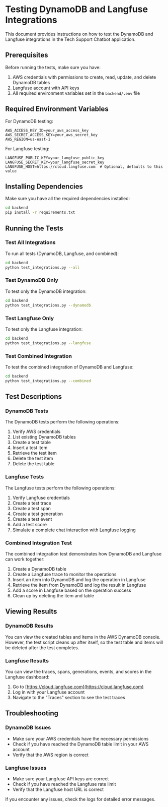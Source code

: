 # Testing DynamoDB and Langfuse Integrations

This document provides instructions on how to test the DynamoDB and Langfuse integrations in the Tech Support Chatbot application.

## Prerequisites

Before running the tests, make sure you have:

1. AWS credentials with permissions to create, read, update, and delete DynamoDB tables
2. Langfuse account with API keys
3. All required environment variables set in the `backend/.env` file

## Required Environment Variables

For DynamoDB testing:
```
AWS_ACCESS_KEY_ID=your_aws_access_key
AWS_SECRET_ACCESS_KEY=your_aws_secret_key
AWS_REGION=us-east-1
```

For Langfuse testing:
```
LANGFUSE_PUBLIC_KEY=your_langfuse_public_key
LANGFUSE_SECRET_KEY=your_langfuse_secret_key
LANGFUSE_HOST=https://cloud.langfuse.com  # Optional, defaults to this value
```

## Installing Dependencies

Make sure you have all the required dependencies installed:

```bash
cd backend
pip install -r requirements.txt
```

## Running the Tests

### Test All Integrations

To run all tests (DynamoDB, Langfuse, and combined):

```bash
cd backend
python test_integrations.py --all
```

### Test DynamoDB Only

To test only the DynamoDB integration:

```bash
cd backend
python test_integrations.py --dynamodb
```

### Test Langfuse Only

To test only the Langfuse integration:

```bash
cd backend
python test_integrations.py --langfuse
```

### Test Combined Integration

To test the combined integration of DynamoDB and Langfuse:

```bash
cd backend
python test_integrations.py --combined
```

## Test Descriptions

### DynamoDB Tests

The DynamoDB tests perform the following operations:

1. Verify AWS credentials
2. List existing DynamoDB tables
3. Create a test table
4. Insert a test item
5. Retrieve the test item
6. Delete the test item
7. Delete the test table

### Langfuse Tests

The Langfuse tests perform the following operations:

1. Verify Langfuse credentials
2. Create a test trace
3. Create a test span
4. Create a test generation
5. Create a test event
6. Add a test score
7. Simulate a complete chat interaction with Langfuse logging

### Combined Integration Test

The combined integration test demonstrates how DynamoDB and Langfuse can work together:

1. Create a DynamoDB table
2. Create a Langfuse trace to monitor the operations
3. Insert an item into DynamoDB and log the operation in Langfuse
4. Retrieve the item from DynamoDB and log the result in Langfuse
5. Add a score in Langfuse based on the operation success
6. Clean up by deleting the item and table

## Viewing Results

### DynamoDB Results

You can view the created tables and items in the AWS DynamoDB console. However, the test script cleans up after itself, so the test table and items will be deleted after the test completes.

### Langfuse Results

You can view the traces, spans, generations, events, and scores in the Langfuse dashboard:

1. Go to [https://cloud.langfuse.com](https://cloud.langfuse.com)
2. Log in with your Langfuse account
3. Navigate to the "Traces" section to see the test traces

## Troubleshooting

### DynamoDB Issues

- Make sure your AWS credentials have the necessary permissions
- Check if you have reached the DynamoDB table limit in your AWS account
- Verify that the AWS region is correct

### Langfuse Issues

- Make sure your Langfuse API keys are correct
- Check if you have reached the Langfuse rate limit
- Verify that the Langfuse host URL is correct

If you encounter any issues, check the logs for detailed error messages.
